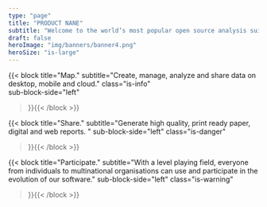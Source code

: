 ```yaml
---
type: "page"
title: "PRODUCT NANE"
subtitle: "Welcome to the world’s most popular open source analysis suite."
draft: false
heroImage: "img/banners/banner4.png"
heroSize: "is-large"
---
```


{{< block
    title="Map."
    subtitle="Create, manage, analyze and share data on desktop, mobile and cloud."
    class="is-info"    
    sub-block-side="left"

>}}{{< /block >}}

{{< block
    title="Share."
    subtitle="Generate high quality, print ready paper, digital and web reports. "
    sub-block-side="left"
    class="is-danger"    
>}}{{< /block >}}


{{< block
    title="Participate."
    subtitle="With a level playing field, everyone from individuals to multinational organisations can use and participate in the evolution of our software."
    sub-block-side="left"
    class="is-warning"    
>}}{{< /block >}}
